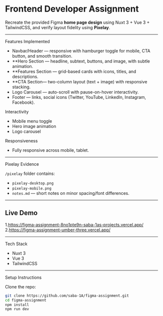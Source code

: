 # Frontend Developer Assignment

Recreate the provided Figma **home page design** using Nuxt 3 + Vue 3 + TailwindCSS, and verify layout fidelity using **Pixelay**.

---

Features Implemented  

- Navbar/Header — responsive with hamburger toggle for mobile, CTA button, and smooth transition.  
- **Hero Section — headline, subtext, buttons, and image, with subtle animation.  
- **Features Section — grid-based cards with icons, titles, and descriptions.  
- **CTA Section— two-column layout (text + image) with responsive stacking.  
- Logo Carousel — auto-scroll with pause-on-hover interactivity.  
- Footer — links, social icons (Twitter, YouTube, LinkedIn, Instagram, Facebook).  

Interactivity  
- Mobile menu toggle  
- Hero image animation  
- Logo carousel  

Responsiveness  
- Fully responsive across mobile, tablet.  

---

Pixelay Evidence  

`/pixelay` folder contains:  
- `pixelay-desktop.png`  
- `pixelay-mobile.png`  
- `notes.md` — short notes on minor spacing/font differences.  

---

## Live Demo  
1.https://figma-assignment-8no1pte9n-saba-1as-projects.vercel.app/
2.https://figma-assignment-umber-three.vercel.app/

---
Tech Stack  
- Nuxt 3  
- Vue 3
- TailwindCSS 

---

Setup Instructions  

Clone the repo:  

```bash
git clone https://github.com/saba-1A/figma-assignment.git
cd figma-assignment
npm install
npm run dev
